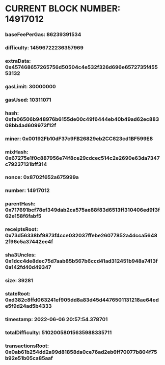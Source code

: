 # CURRENT BLOCK NUMBER: 14917012

### baseFeePerGas: 86239391534
### difficulty: 14596722236357969
### extraData: 0x457468657265756d50504c4e532f326d696e6572735f45553132
### gasLimit: 30000000
### gasUsed: 10311071
### hash: 0xfa06506b948976b6155de00c49f6444eb40b49ad62ec88308bb4ad609973f12f
### miner: 0x00192Fb10dF37c9FB26829eb2CC623cd1BF599E8
### mixHash: 0x67275e1f0c887956e74f8ce29cdcec514c2e2690e63da7347c79237131bff314
### nonce: 0x8702f652a675999a
### number: 14917012
### parentHash: 0x717691bcf78ef349dab2ca575ae88f83d6513ff310406ed9f3f62e158f6fabf5
### receiptsRoot: 0x73d56338bf9873f4cce032037ffebe26077852a4dcca56482f96c5a37442ee4f
### sha3Uncles: 0x1dcc4de8dec75d7aab85b567b6ccd41ad312451b948a7413f0a142fd40d49347
### size: 39281
### stateRoot: 0xd382c8ffd063241ef905dd8a83d45d4476501131218ae64ede5f9d24ad5b4333
### timestamp: 2022-06-06 20:57:54.378701
### totalDifficulty: 51020058015635988335711
### transactionsRoot: 0x0ab61b254dd2a99d81858da0ce76ad2eb6ff70077b804f75b92e51b05ca85aaf
